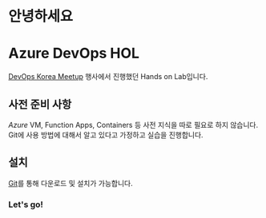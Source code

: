 # 안녕하세요

# Azure DevOps HOL

[DevOps Korea Meetup](http://meetup.devopskorea.com/201906/) 행사에서 진행했던 Hands on Lab입니다.

## 사전 준비 사항

*Azure* VM, Function Apps, Containers 등 사전 지식을 따로 필요로 하지 않습니다.
Git에 사용 방법에 대해서 알고 있다고 가정하고 실습을 진행합니다.

## 설치

[Git](https://git-scm.com/downloads)를 통해 다운로드 및 설치가 가능합니다.

### Let's go!
